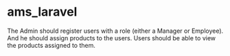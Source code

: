 # ams_laravel
The Admin should register users with a role (either a Manager or Employee).
And he should assign products to the users.
Users should be able to view the products assigned to them.
